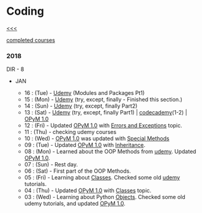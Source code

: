 
Coding
======

[<<<](https://github.com/ttltrk/0con/blob/master/README.MD)

[completed courses](https://github.com/ttltrk/Courses/blob/master/README.MD)

### 2018

DIR - 8

  * JAN
   
    * 16 : (Tue) - [Udemy](https://www.udemy.com/complete-python-bootcamp/learn/v4/t/lecture/3512566?start=0) (Modules and Packages Pt1) 
    * 15 : (Mon) - [Udemy](https://www.udemy.com/complete-python-bootcamp/learn/v4/t/lecture/3547624?start=0) (try, except, finally - Finished this section.)
    * 14 : (Sun) - [Udemy](https://www.udemy.com/complete-python-bootcamp/learn/v4/t/lecture/3547624?start=0) (try, except, finally Part2)
    * 13 : (Sat) - [Udemy](https://www.udemy.com/complete-python-bootcamp/learn/v4/t/lecture/3547624?start=0) (try, except, finally Part1) | [codecademy]()(1-2) | [OPyM 1.0](https://github.com/ttltrk/PRG/blob/master/PY/DOC/OPYM/OPYM.MD)
    * 12 : (Fri) - Updated [OPyM 1.0](https://github.com/ttltrk/PRG/blob/master/PY/DOC/OPYM/OPYM.MD) with [Errors and Exceptions](https://github.com/ttltrk/PRG/blob/master/PY/DOC/OPYM/06_ERR_EXE/ERR_EXE.MD) topic. 
    * 11 : (Thu) - checking udemy courses
    * 10 : (Wed) - [OPyM 1.0](https://github.com/ttltrk/PRG/blob/master/PY/DOC/OPYM/OPYM.MD) was updated with [Special Methods](https://github.com/ttltrk/PRG/blob/master/PY/DOC/OPYM/05_OOP/SPE_MET/SPE_MET.MD)
    * 09 : (Tue) - Updated [OPyM 1.0](https://github.com/ttltrk/PRG/blob/master/PY/DOC/OPYM/OPYM.MD) with [Inheritance](https://github.com/ttltrk/PRG/blob/master/PY/DOC/OPYM/05_OOP/INHERITANCE/INHERITANCE.MD).
    * 08 : (Mon) - Learned about the OOP Methods from [udemy](https://www.udemy.com/complete-python-bootcamp/learn/v4/t/lecture/3512388?start=615). Updated [OPyM 1.0](https://github.com/ttltrk/PRG/blob/master/PY/DOC/OPYM/OPYM.MD).
    * 07 : (Sun) - Rest day.
    * 06 : (Sat) - First part of the OOP Methods.
    * 05 : (Fri) - Learning about [Classes](https://github.com/ttltrk/PRG/blob/master/PY/DOC/OPYM/05_OOP/CLASSES/CLASSES.MD). Checked some old [udemy](https://www.udemy.com/complete-python-bootcamp/learn/v4/t/lecture/3512380?start=225) tutorials.
    * 04 : (Thu) - Updated [OPyM 1.0](https://github.com/ttltrk/PRG/blob/master/PY/DOC/OPYM/OPYM.MD) with [Classes](https://github.com/ttltrk/PRG/blob/master/PY/DOC/OPYM/05_OOP/CLASSES/CLASSES.MD) topic. 
    * 03 : (Wed) - Learning about Python [Objects](https://github.com/ttltrk/PRG/blob/master/PY/DOC/OPYM/05_OOP/OBJECTS/OBJECTS.MD). 
Checked some old udemy tutorials, and updated [OPyM 1.0](https://github.com/ttltrk/PRG/blob/master/PY/DOC/OPYM/OPYM.MD).

